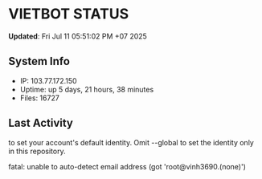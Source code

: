 # VIETBOT STATUS
**Updated**: Fri Jul 11 05:51:02 PM +07 2025

## System Info
- IP: 103.77.172.150
- Uptime: up 5 days, 21 hours, 38 minutes
- Files: 16727

## Last Activity

to set your account's default identity.
Omit --global to set the identity only in this repository.

fatal: unable to auto-detect email address (got 'root@vinh3690.(none)')
